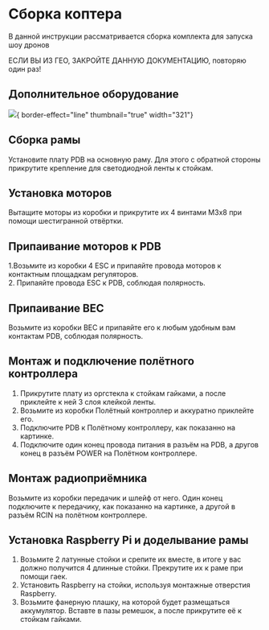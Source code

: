 # Сборка коптера 
В данной инструкции рассматривается сборка комплекта для запуска шоу дронов
<!--Writerside adds this topic when you create a new documentation project.
You can use it as a sandbox to play with Writerside features, and remove it from the TOC when you don't need it anymore.
If you want to re-add it for your experiments, click + to create a new topic, choose Topic from Template, and select the 
"Starter" template.-->
ЕСЛИ ВЫ ИЗ ГЕО, ЗАКРОЙТЕ ДАННУЮ ДОКУМЕНТАЦИЮ, повторяю один раз!
## Дополнительное оборудование


![](additonal_eqipment.284cdc17.jpg){ border-effect="line" thumbnail="true" width="321"}

## Cборка рамы

Установите плату PDB на основную раму. Для этого с обратной стороны прикрутите крепление для светодиодной ленты к стойкам.


## Установка моторов

Вытащите моторы из коробки и прикрутите их 4 винтами М3х8 при помощи шестигранной отвёртки.


## Припаивание моторов к PDB
1.Возьмите из коробки 4 ESC и припаяйте провода моторов к контактным площадкам регуляторов.                
2. Припаяйте провода ESC к PDB, соблюдая полярность.



## Припаивание BEC
Возьмите из коробки BEC и припаяйте его к любым удобным вам контактам PDB, соблюдая полярность.



## Монтаж и подключение полётного контроллера
1. Прикрутите плату из оргстекла к стойкам гайками, а после приклейте к ней 3 слоя клейкой ленты.
2. Возьмите из коробки Полётный контроллер и аккуратно приклейте его.
3. Подключите PDB к Полётному контроллеру, как показанно на картинке.
4. Подключите один конец провода питания в разъём на PDB, а другов конец в разъём POWER на Полётном контроллере.

## Монтаж радиоприёмника 
Возьмите из коробки передачик и шлейф от него. Один конец подключите к передачику, как показанно на картинке, а другой в разъём RCIN на полётном контроллере.

## Установка Raspberry Pi и доделывание рамы

1. Возьмите 2 латунные стойки и срепите их вместе, в итоге у вас должно получится 4 длинные стойки. Прекрутите их к раме при помощи гаек.
2. Установить Raspberry на стойки, используя монтажные отверстия Raspberry.
3. Возьмите фанерную плашку, на которой будет размещаться аккумулятор. Вставте в пазы ремешок, а после прикрутите её к стойкам гайками.

